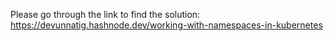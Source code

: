 Please go through the link to find the solution: https://devunnatig.hashnode.dev/working-with-namespaces-in-kubernetes
